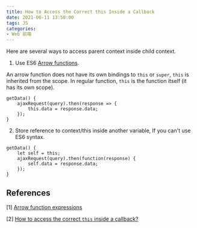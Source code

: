 ```yaml
---
title: How to Access the Correct this Inside a Callback
date: 2021-06-11 13:50:00
tags: JS
categories:
- Web 前端
---
```


Here are several ways to access parent context inside child context.

1. Use ES6 [Arrow functions](https://developer.mozilla.org/en-US/docs/Web/JavaScript/Reference/Functions/Arrow_functions).

An arrow function does not have its own bindings to `this` or `super`, `this` is inherited from the scope. In regular function, `this` is the function itself (it has its own scope).

```vue
getData() {
	ajaxRequest(query).then(response => {
        this.data = response.data;
    });
}
```

2. Store reference to context/this inside another variable, If you can't use ES6 syntax.

```vue
getData() {
	let self = this;
	ajaxRequest(query).then(function(response) {
        self.data = response.data;
    });
}
```

## References

[1] [Arrow function expressions](https://developer.mozilla.org/en-US/docs/Web/JavaScript/Reference/Functions/Arrow_functions)

[2] [How to access the correct `this` inside a callback?](https://stackoverflow.com/questions/20279484/how-to-access-the-correct-this-inside-a-callback)
